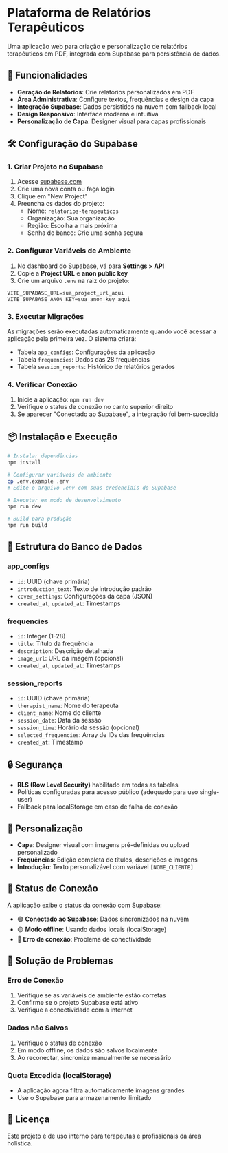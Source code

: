 # Plataforma de Relatórios Terapêuticos

Uma aplicação web para criação e personalização de relatórios terapêuticos em PDF, integrada com Supabase para persistência de dados.

## 🚀 Funcionalidades

- **Geração de Relatórios**: Crie relatórios personalizados em PDF
- **Área Administrativa**: Configure textos, frequências e design da capa
- **Integração Supabase**: Dados persistidos na nuvem com fallback local
- **Design Responsivo**: Interface moderna e intuitiva
- **Personalização de Capa**: Designer visual para capas profissionais

## 🛠️ Configuração do Supabase

### 1. Criar Projeto no Supabase

1. Acesse [supabase.com](https://supabase.com)
2. Crie uma nova conta ou faça login
3. Clique em "New Project"
4. Preencha os dados do projeto:
   - Nome: `relatorios-terapeuticos`
   - Organização: Sua organização
   - Região: Escolha a mais próxima
   - Senha do banco: Crie uma senha segura

### 2. Configurar Variáveis de Ambiente

1. No dashboard do Supabase, vá para **Settings > API**
2. Copie a **Project URL** e **anon public key**
3. Crie um arquivo `.env` na raiz do projeto:

```env
VITE_SUPABASE_URL=sua_project_url_aqui
VITE_SUPABASE_ANON_KEY=sua_anon_key_aqui
```

### 3. Executar Migrações

As migrações serão executadas automaticamente quando você acessar a aplicação pela primeira vez. O sistema criará:

- Tabela `app_configs`: Configurações da aplicação
- Tabela `frequencies`: Dados das 28 frequências
- Tabela `session_reports`: Histórico de relatórios gerados

### 4. Verificar Conexão 

1. Inicie a aplicação: `npm run dev`
2. Verifique o status de conexão no canto superior direito
3. Se aparecer "Conectado ao Supabase", a integração foi bem-sucedida

## 📦 Instalação e Execução

```bash
# Instalar dependências
npm install

# Configurar variáveis de ambiente
cp .env.example .env
# Edite o arquivo .env com suas credenciais do Supabase

# Executar em modo de desenvolvimento
npm run dev

# Build para produção
npm run build
```

## 🔧 Estrutura do Banco de Dados

### app_configs
- `id`: UUID (chave primária)
- `introduction_text`: Texto de introdução padrão
- `cover_settings`: Configurações da capa (JSON)
- `created_at`, `updated_at`: Timestamps

### frequencies
- `id`: Integer (1-28)
- `title`: Título da frequência
- `description`: Descrição detalhada
- `image_url`: URL da imagem (opcional)
- `created_at`, `updated_at`: Timestamps

### session_reports
- `id`: UUID (chave primária)
- `therapist_name`: Nome do terapeuta
- `client_name`: Nome do cliente
- `session_date`: Data da sessão
- `session_time`: Horário da sessão (opcional)
- `selected_frequencies`: Array de IDs das frequências
- `created_at`: Timestamp

## 🔒 Segurança

- **RLS (Row Level Security)** habilitado em todas as tabelas
- Políticas configuradas para acesso público (adequado para uso single-user)
- Fallback para localStorage em caso de falha de conexão

## 🎨 Personalização

- **Capa**: Designer visual com imagens pré-definidas ou upload personalizado
- **Frequências**: Edição completa de títulos, descrições e imagens
- **Introdução**: Texto personalizável com variável `[NOME_CLIENTE]`

## 📱 Status de Conexão

A aplicação exibe o status da conexão com Supabase:
- 🟢 **Conectado ao Supabase**: Dados sincronizados na nuvem
- 🟡 **Modo offline**: Usando dados locais (localStorage)
- 🔴 **Erro de conexão**: Problema de conectividade

## 🚨 Solução de Problemas

### Erro de Conexão
1. Verifique se as variáveis de ambiente estão corretas
2. Confirme se o projeto Supabase está ativo
3. Verifique a conectividade com a internet

### Dados não Salvos
1. Verifique o status de conexão
2. Em modo offline, os dados são salvos localmente
3. Ao reconectar, sincronize manualmente se necessário

### Quota Excedida (localStorage)
- A aplicação agora filtra automaticamente imagens grandes
- Use o Supabase para armazenamento ilimitado

## 📄 Licença

Este projeto é de uso interno para terapeutas e profissionais da área holística.